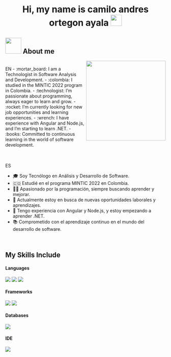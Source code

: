 <h1 align="center"> Hi, my name is camilo andres ortegon ayala <img src="https://media.giphy.com/media/hvRJCLFzcasrR4ia7z/giphy.gif" width="35"></h1>
<p align="center">

## <picture><img src = "https://github.com/7oSkaaa/7oSkaaa/blob/main/Images/about_me.gif?raw=true" width = 50px></picture> About me

<picture> <img align="right" src="https://github.com/7oSkaaa/7oSkaaa/blob/main/Images/Right_Side.gif?raw=true" width = 250px></picture>

 <br>
EN
- :mortar_board: I am a Technologist in Software Analysis and Development.
- :colombia: I studied in the MINTIC 2022 program in Colombia.
- :technologist: I’m passionate about programming, always eager to learn and grow.
- :rocket: I’m currently looking for new job opportunities and learning experiences.
- :wrench: I have experience with Angular and Node.js, and I’m starting to learn .NET.
- :books: Committed to continuous learning in the world of software development.

<br><br>
ES
- :mortar_board: Soy Tecnólogo en Análisis y Desarrollo de Software.
- :colombia: Estudié en el programa MINTIC 2022 en Colombia.
- :technologist: Apasionado por la programación, siempre buscando aprender y mejorar.
- :rocket: Actualmente estoy en busca de nuevas oportunidades laborales y aprendizajes.
- :wrench: Tengo experiencia con Angular y Node.js, y estoy empezando a aprender .NET.
- :books: Comprometido con el aprendizaje continuo en el mundo del desarrollo de software.
<br>

## My Skills Include

<h4> Languages </h4>
<span> 
  <img src="https://img.shields.io/badge/HTML5-E34F26?style=for-the-badge&logo=html5&logoColor=white">
  <img src="https://img.shields.io/badge/CSS3-1572B6?style=for-the-badge&logo=css3&logoColor=white">
  <img src="https://img.shields.io/badge/typescript-%23007ACC.svg?style=for-the-badge&logo=typescript&logoColor=white">
</span>

<h4> Frameworks </h4>
<span>
  <img src="https://img.shields.io/badge/angular-%23DD0031.svg?style=for-the-badge&logo=angular&logoColor=white">
  <img src="https://img.shields.io/badge/node.js-6DA55F?style=for-the-badge&logo=node.js&logoColor=white">
</span>

<h4> Databases </h4>
<span>
  <img src="https://img.shields.io/badge/MySQL-00000F?style=for-the-badge&logo=mysql&logoColor=white">
</span>

<h4> IDE </h4>
<span>
<img src="https://img.shields.io/badge/Visual_Studio_Code-0078D4?style=for-the-badge&logo=visual%20studio%20code&logoColor=white">



